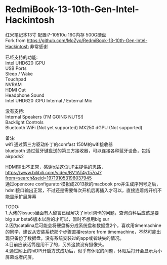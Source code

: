# RedmiBook-13-10th-Gen-Intel-Hackintosh
红米笔记本13寸 配置i7-10510u 16G内存 500G硬盘  
Fork from  https://github.com/MoZyo/RedmiBook-13-10th-Gen-Intel-Hackintosh 非常感谢



已经支持的功能:  
 Intel UHD620 iGPU  
 USB Ports  
 Sleep / Wake  
 Touchpad  
 NVRAM  
 HDMI Out  
 Headphone Sound  
 Intel UHD620 iGPU
 Internal / External Mic  
 
 
 
没有支持:  
 Internal Speakers (I'M GOING NUTS!)  
 Backlight Controls  
 Bluetooth
 WiFi (Not yet supported)
 MX250 dGPU (Not supported)  

备注:  
wifi 通过第三方驱动补丁的comfast 150M的wifi接收器  
bluetooth  通过蓝牙键盘送的第三方接收器，可以连接各种蓝牙设备，包括airpods2  


HDMI输出不正常，感谢b站这位UP主提供的思路，https://www.bilibili.com/video/BV1AT4y157oJ?from=search&seid=197191053196037945  
通过opencore configurator模拟成2013款的macbook pro并生成序列号之后，hdmi接口输出正常，不过还是需要每次开机后再插入才可以，直接连着线开机不能显示扩展屏幕

TODO:  
1.大佬的issues里面有人留言已经解决了intel网卡的问题，查询资料后应该是要big sur beta6版本以后的才可以，暂时不想用big sur  
2.因为catalina后可能会将硬盘拆分成系统盘和数据盘2个，喜欢用timemachine的同学，建议从安装系统那个步骤直接restore from timemachine，不然可能出现只备份了数据盘，没有系统安装过的app或者缺失的情况。  
3.目前应该话筒是用不了的，另外这款没有摄像头。  
4.通过网上的hiDPI开启方式成功后，似乎有休眠的问题，休眠后打开会显示为小屏幕或者闪屏。
